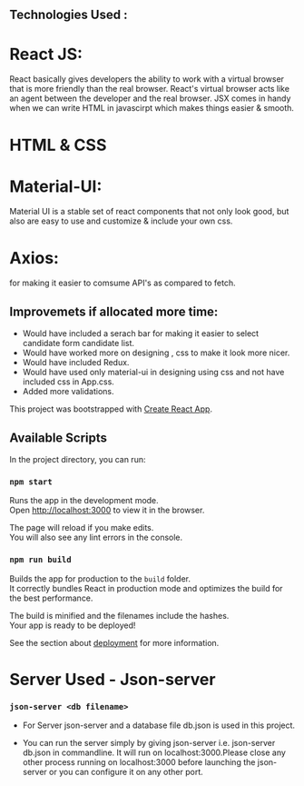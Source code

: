 ## Technologies Used :

# React JS:

React basically gives developers the ability to work with a virtual browser that is more friendly than the real browser. React's virtual browser acts like an agent between the developer and the real browser. JSX comes in handy when we can write HTML in javascirpt which makes things easier & smooth.

# HTML & CSS

# Material-UI:

Material UI is a stable set of react components that not only look good, but also are easy to use and customize & include your own css.

# Axios:

for making it easier to comsume API's as compared to fetch.

## Improvemets if allocated more time:

- Would have included a serach bar for making it easier to select candidate form candidate list.
- Would have worked more on designing , css to make it look more nicer.
- Would have included Redux.
- Would have used only material-ui in designing using css and not have included css in App.css.
- Added more validations.

This project was bootstrapped with [Create React App](https://github.com/facebook/create-react-app).

## Available Scripts

In the project directory, you can run:

### `npm start`

Runs the app in the development mode.<br />
Open [http://localhost:3000](http://localhost:3000) to view it in the browser.

The page will reload if you make edits.<br />
You will also see any lint errors in the console.

### `npm run build`

Builds the app for production to the `build` folder.<br />
It correctly bundles React in production mode and optimizes the build for the best performance.

The build is minified and the filenames include the hashes.<br />
Your app is ready to be deployed!

See the section about [deployment](https://facebook.github.io/create-react-app/docs/deployment) for more information.

# Server Used - Json-server

### `json-server <db filename>`

- For Server json-server and a database file db.json is used in this project.

- You can run the server simply by giving json-server <db filename> i.e. json-server db.json in commandline. It will run on localhost:3000.Please close any other process running on localhost:3000 before launching the json-server or you can configure it on any other port.
